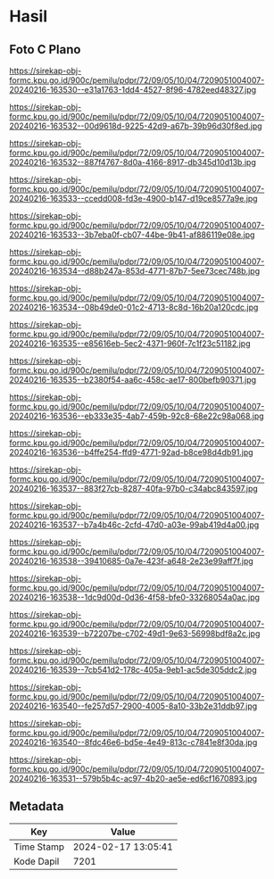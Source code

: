 # Hasil

## Foto C Plano

https://sirekap-obj-formc.kpu.go.id/900c/pemilu/pdpr/72/09/05/10/04/7209051004007-20240216-163530--e31a1763-1dd4-4527-8f96-4782eed48327.jpg

https://sirekap-obj-formc.kpu.go.id/900c/pemilu/pdpr/72/09/05/10/04/7209051004007-20240216-163532--00d9618d-9225-42d9-a67b-39b96d30f8ed.jpg

https://sirekap-obj-formc.kpu.go.id/900c/pemilu/pdpr/72/09/05/10/04/7209051004007-20240216-163532--887f4767-8d0a-4166-8917-db345d10d13b.jpg

https://sirekap-obj-formc.kpu.go.id/900c/pemilu/pdpr/72/09/05/10/04/7209051004007-20240216-163533--ccedd008-fd3e-4900-b147-d19ce8577a9e.jpg

https://sirekap-obj-formc.kpu.go.id/900c/pemilu/pdpr/72/09/05/10/04/7209051004007-20240216-163533--3b7eba0f-cb07-44be-9b41-af886119e08e.jpg

https://sirekap-obj-formc.kpu.go.id/900c/pemilu/pdpr/72/09/05/10/04/7209051004007-20240216-163534--d88b247a-853d-4771-87b7-5ee73cec748b.jpg

https://sirekap-obj-formc.kpu.go.id/900c/pemilu/pdpr/72/09/05/10/04/7209051004007-20240216-163534--08b49de0-01c2-4713-8c8d-16b20a120cdc.jpg

https://sirekap-obj-formc.kpu.go.id/900c/pemilu/pdpr/72/09/05/10/04/7209051004007-20240216-163535--e85616eb-5ec2-4371-960f-7c1f23c51182.jpg

https://sirekap-obj-formc.kpu.go.id/900c/pemilu/pdpr/72/09/05/10/04/7209051004007-20240216-163535--b2380f54-aa6c-458c-ae17-800befb90371.jpg

https://sirekap-obj-formc.kpu.go.id/900c/pemilu/pdpr/72/09/05/10/04/7209051004007-20240216-163536--eb333e35-4ab7-459b-92c8-68e22c98a068.jpg

https://sirekap-obj-formc.kpu.go.id/900c/pemilu/pdpr/72/09/05/10/04/7209051004007-20240216-163536--b4ffe254-ffd9-4771-92ad-b8ce98d4db91.jpg

https://sirekap-obj-formc.kpu.go.id/900c/pemilu/pdpr/72/09/05/10/04/7209051004007-20240216-163537--883f27cb-8287-40fa-97b0-c34abc843597.jpg

https://sirekap-obj-formc.kpu.go.id/900c/pemilu/pdpr/72/09/05/10/04/7209051004007-20240216-163537--b7a4b46c-2cfd-47d0-a03e-99ab419d4a00.jpg

https://sirekap-obj-formc.kpu.go.id/900c/pemilu/pdpr/72/09/05/10/04/7209051004007-20240216-163538--39410685-0a7e-423f-a648-2e23e99aff7f.jpg

https://sirekap-obj-formc.kpu.go.id/900c/pemilu/pdpr/72/09/05/10/04/7209051004007-20240216-163538--1dc9d00d-0d36-4f58-bfe0-33268054a0ac.jpg

https://sirekap-obj-formc.kpu.go.id/900c/pemilu/pdpr/72/09/05/10/04/7209051004007-20240216-163539--b72207be-c702-49d1-9e63-56998bdf8a2c.jpg

https://sirekap-obj-formc.kpu.go.id/900c/pemilu/pdpr/72/09/05/10/04/7209051004007-20240216-163539--7cb541d2-178c-405a-9eb1-ac5de305ddc2.jpg

https://sirekap-obj-formc.kpu.go.id/900c/pemilu/pdpr/72/09/05/10/04/7209051004007-20240216-163540--fe257d57-2900-4005-8a10-33b2e31ddb97.jpg

https://sirekap-obj-formc.kpu.go.id/900c/pemilu/pdpr/72/09/05/10/04/7209051004007-20240216-163540--8fdc46e6-bd5e-4e49-813c-c7841e8f30da.jpg

https://sirekap-obj-formc.kpu.go.id/900c/pemilu/pdpr/72/09/05/10/04/7209051004007-20240216-163531--579b5b4c-ac97-4b20-ae5e-ed6cf1670893.jpg


## Metadata

| Key        | Value               |
| ---------- | ------------------- |
| Time Stamp | 2024-02-17 13:05:41 |
| Kode Dapil | 7201                |




